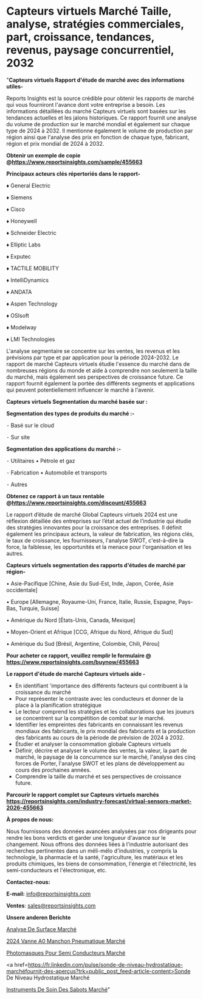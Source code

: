 # Capteurs virtuels Marché Taille, analyse, stratégies commerciales, part, croissance, tendances, revenus, paysage concurrentiel, 2032

"<strong>Capteurs virtuels Rapport d'étude de marché avec des informations utiles-</strong>

Reports Insights est la source crédible pour obtenir les rapports de marché qui vous fourniront l'avance dont votre entreprise a besoin. Les informations détaillées du marché Capteurs virtuels sont basées sur les tendances actuelles et les jalons historiques. Ce rapport fournit une analyse du volume de production sur le marché mondial et également sur chaque type de 2024 à 2032. Il mentionne également le volume de production par région ainsi que l'analyse des prix en fonction de chaque type, fabricant, région et prix mondial de 2024 à 2032.

<strong><b>Obtenir un exemple de copie @</b></strong><a href=https://www.reportsinsights.com/sample/455663><strong><b>https://www.reportsinsights.com/sample/455663</b></strong></a>

<b>Principaux acteurs clés répertoriés dans le rapport-</b>

<b> </b>♦ General Electric

♦ Siemens

♦ Cisco

♦ Honeywell

♦ Schneider Electric

♦ Elliptic Labs

♦ Exputec

♦ TACTILE MOBILITY

♦ IntelliDynamics

♦ ANDATA

♦ Aspen Technology

♦ OSIsoft

♦ Modelway

♦ LMI Technologies

L'analyse segmentaire se concentre sur les ventes, les revenus et les prévisions par type et par application pour la période 2024-2032. Le rapport de marché Capteurs virtuels étudie l'essence du marché dans de nombreuses régions du monde et aide à comprendre non seulement la taille du marché, mais également ses perspectives de croissance future. Ce rapport fournit également la portée des différents segments et applications qui peuvent potentiellement influencer le marché à l'avenir.

<strong>Capteurs virtuels Segmentation du marché basée sur :</strong>

<strong>Segmentation des types de produits du marché :-</strong>

⁃ Basé sur le cloud

⁃ Sur site

<strong>Segmentation des applications du marché :-</strong>

⁃ Utilitaires
• Pétrole et gaz

⁃ Fabrication
• Automobile et transports

⁃ Autres

<strong><b>Obtenez ce rapport à un taux rentable @</b></strong><a href=https://www.reportsinsights.com/discount/455663><strong><b>https://www.reportsinsights.com/discount/455663</b></strong></a>

Le rapport d’étude de marché Global Capteurs virtuels 2024 est une réflexion détaillée des entreprises sur l’état actuel de l’industrie qui étudie des stratégies innovantes pour la croissance des entreprises. Il définit également les principaux acteurs, la valeur de fabrication, les régions clés, le taux de croissance, les fournisseurs, l'analyse SWOT, c'est-à-dire la force, la faiblesse, les opportunités et la menace pour l'organisation et les autres.

<strong>Capteurs virtuels segmentation des rapports d'études de marché par région-</strong>

• Asie-Pacifique [Chine, Asie du Sud-Est, Inde, Japon, Corée, Asie occidentale]

• Europe [Allemagne, Royaume-Uni, France, Italie, Russie, Espagne, Pays-Bas, Turquie, Suisse]

• Amérique du Nord [États-Unis, Canada, Mexique]

• Moyen-Orient et Afrique [CCG, Afrique du Nord, Afrique du Sud]

• Amérique du Sud [Brésil, Argentine, Colombie, Chili, Pérou]

<strong>Pour acheter ce rapport, veuillez remplir le formulaire @   <a href=https://www.reportsinsights.com/buynow/455663>https://www.reportsinsights.com/buynow/455663</a></strong>

<strong>Le rapport d'étude de marché Capteurs virtuels aide -</strong>
<ul>
  <li>En identifiant 'importance des différents facteurs qui contribuent à la croissance du marché</li>
  <li>Pour représenter le contraste avec les conducteurs et donner de la place à la planification stratégique</li>
  <li>Le lecteur comprend les stratégies et les collaborations que les joueurs se concentrent sur la compétition de combat sur le marché.</li>
  <li>Identifier les empreintes des fabricants en connaissant les revenus mondiaux des fabricants, le prix mondial des fabricants et la production des fabricants au cours de la période de prévision de 2024 à 2032.</li>
  <li>Étudier et analyser la consommation globale Capteurs virtuels</li>
  <li>Définir, décrire et analyser le volume des ventes, la valeur, la part de marché, le paysage de la concurrence sur le marché, l'analyse des cinq forces de Porter, l'analyse SWOT et les plans de développement au cours des prochaines années.</li>
  <li>Comprendre la taille du marché et ses perspectives de croissance future.</li>
</ul>

<strong>Parcourir le rapport complet sur Capteurs virtuels marchés <a href=https://reportsinsights.com/industry-forecast/virtual-sensors-market-2026-455663>https://reportsinsights.com/industry-forecast/virtual-sensors-market-2026-455663</a></strong>

<strong>À propos de nous:</strong>

Nous fournissons des données avancées analysées par nos dirigeants pour rendre les bons verdicts et garder une longueur d'avance sur le changement. Nous offrons des données liées à l'industrie autorisant des recherches pertinentes dans un méli-mélo d'industries, y compris la technologie, la pharmacie et la santé, l'agriculture, les matériaux et les produits chimiques, les biens de consommation, l'énergie et l'électricité, les semi-conducteurs et l'électronique, etc.

<strong>Contactez-nous:</strong>

<strong>E-mail:</strong> <a href=mailto:info@reportsinsights.com>info@reportsinsights.com</a>

<strong>Ventes</strong>: <a href=mailto:sales@reportsinsights.com>sales@reportsinsights.com</a>

<strong>Unsere anderen Berichte</strong>

<a href=https://www.linkedin.com/pulse/analyse-de-surface-march%C3%A9-personnalisation-cdg4f/>Analyse De Surface Marché</a>

<a href=https://www.linkedin.com/pulse/2024-vanne-%C3%A0-manchon-pneumatique-march%C3%A9-tendances-kwubc/>2024 Vanne A0 Manchon Pneumatique Marché</a>

<a href=https://www.linkedin.com/pulse/photomasques-pour-semi-conducteurs-marchéanalyse-l6o1c/>Photomasques Pour Semi Conducteurs Marché</a>

<a href=https://fr.linkedin.com/pulse/sonde-de-niveau-hydrostatique-marchéfournit-des-aperçus?trk=public_post_feed-article-content>Sonde De Niveau Hydrostatique Marché</a>

<a href=https://www.linkedin.com/pulse/instruments-de-soin-des-sabots-march%C3%A9-tendance-goa7f/>Instruments De Soin Des Sabots Marché</a>"
